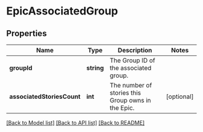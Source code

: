 # EpicAssociatedGroup

## Properties
Name | Type | Description | Notes
------------ | ------------- | ------------- | -------------
**groupId** | **string** | The Group ID of the associated group. | 
**associatedStoriesCount** | **int** | The number of stories this Group owns in the Epic. | [optional] 

[[Back to Model list]](../../README.md#documentation-for-models) [[Back to API list]](../../README.md#documentation-for-api-endpoints) [[Back to README]](../../README.md)

